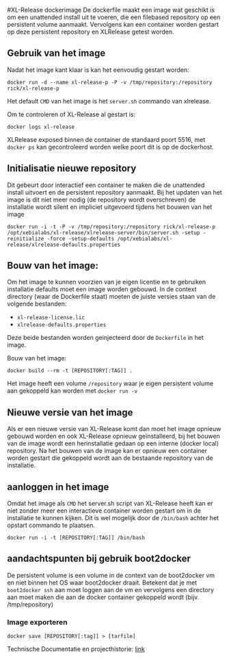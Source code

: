 #XL-Release dockerimage
De dockerfile maakt een image wat geschikt is om een unattended install uit te voeren, die een filebased repository op een persistent volume aanmaakt. Vervolgens kan een container worden gestart op deze persistent repository en XLRelease getest worden.

## Gebruik van het image

Nadat het image kant klaar is kan het eenvoudig gestart worden:

```
docker run -d --name xl-release-p -P -v /tmp/repository:/repository rick/xl-release-p
```

Het default ```CMD``` van het image is het ```server.sh``` commando van xlrelease.

Om te controleren of XL-Release al gestart is:

```
docker logs xl-release
```

XLRelease exposed binnen de container de standaard poort 5516, met `docker ps` kan gecontroleerd worden welke poort dit is op de dockerhost.

## Initialisatie nieuwe repository
Dit gebeurt door interactief een container te maken die de unattended install uitvoert en de persistent repository aanmaakt. Bij het updaten van het image is dit niet meer nodig (de repository wordt overschreven) de installatie wordt silent en impliciet uitgevoerd tijdens het bouwen van het image

```
docker run -i -t -P -v /tmp/repository:/repository rick/xl-release-p /opt/xebialabs/xl-release/xlrelease-server/bin/server.sh -setup -reinitialize -force -setup-defaults /opt/xebialabs/xl-release/xlrelease-defaults.properties
```

## Bouw van het image:

Om het image te kunnen voorzien van je eigen licentie en te gebruiken installatie defaults moet een image worden gebouwd. In de context directory (waar de Dockerfile staat) moeten de juiste versies staan van de volgende bestanden:

* `xl-release-license.lic`
* `xlrelease-defaults.properties`

Deze beide bestanden worden geinjecteerd door de ```Dockerfile``` in het image.

Bouw van het image:
 
```
docker build --rm -t [REPOSITORY[:TAG]] .
```

Het image heeft een volume ```/repository``` waar je eigen persistent volume aan gekoppeld kan worden met ```docker run -v```

## Nieuwe versie van het image
Als er een nieuwe versie van XL-Release komt dan moet het image opnieuw gebouwd worden en ook XL-Release opnieuw geïnstalleerd, bij het bouwen van de image wordt een herinstallatie gedaan op een interne (docker local) repository. Na het bouwen van de image kan er opnieuw een container worden gestart die gekoppeld wordt aan de bestaande repository van de installatie.

## aanloggen in het image
Omdat het image als `CMD` het server.sh script van XL-Release heeft kan er niet zonder meer een interactieve container worden gestart om in de installatie te kunnen kijken. Dit is wel mogelijk door de `/bin/bash` achter het opstart commando te plaatsen.

```
docker run -i -t [REPOSITORY[:TAG]] /bin/bash
```

## aandachtspunten bij gebruik boot2docker
De persistent volume is een volume in de context van de boot2docker vm en niet binnen het OS waar boot2docker draait. Betekent dat je met `boot2docker ssh` aan moet loggen aan de vm en vervolgens een directory aan moet maken die aan de docker container gekoppeld wordt (bijv. /tmp/repository)

### Image exporteren

```
docker save [REPOSITORY[:tag]] > [tarfile]
```

Technische Documentatie en projecthistorie: [link](projectlog.md)

